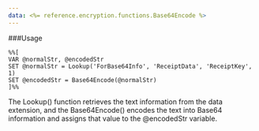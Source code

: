 ```yaml
---
data: <%= reference.encryption.functions.Base64Encode %>
---
```

###Usage
```
%%[
VAR @normalStr, @encodedStr
SET @normalStr = Lookup('ForBase64Info', 'ReceiptData', 'ReceiptKey', 1)
SET @encodedStr = Base64Encode(@normalStr)
]%%
```
The Lookup() function retrieves the text information from the data extension, and the Base64Encode() encodes the text into Base64 information and assigns that value to the @encodedStr variable.